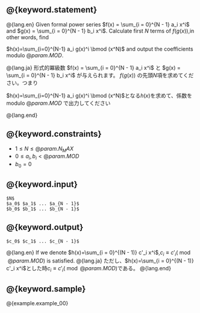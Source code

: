 ## @{keyword.statement}

@{lang.en}
Given formal power series $f(x) = \sum_{i = 0}^{N - 1} a_i x^i$ and $g(x) = \sum_{i = 0}^{N - 1} b_i x^i$.
Calculate first $N$ terms of $f(g(x))$,in other words, find

$h(x)=\sum_{i=0}^{N-1} a_i g(x)^i \bmod (x^N)$ and output the coefficients modulo $@{param.MOD}$.

@{lang.ja}
形式的冪級数 $f(x) = \sum_{i = 0}^{N - 1} a_i x^i$ と $g(x) = \sum_{i = 0}^{N - 1} b_i x^i$ が与えられます。
$f(g(x))$ の先頭$N$項を求めてください。つまり

$h(x)=\sum_{i=0}^{N-1} a_i g(x)^i \bmod (x^N)$となる$h(x)$を求めて、係数を modulo $@{param.MOD}$ で出力してください


@{lang.end}

## @{keyword.constraints}

- $1 \leq N \leq @{param.N_MAX}$
- $0 \leq a_i, b_i < @{param.MOD}$
- $b_0 = 0$
## @{keyword.input}

```
$N$
$a_0$ $a_1$ ... $a_{N - 1}$
$b_0$ $b_1$ ... $b_{N - 1}$
```

## @{keyword.output}

```
$c_0$ $c_1$ ... $c_{N - 1}$
```
@{lang.en}
If we denote $h(x)=\sum_{i = 0}^{(N - 1)} c'_i x^i$,$c_i \equiv c'_i(\bmod{@{param.MOD}})$ is satisfied.
@{lang.ja}
ただし、$h(x)=\sum_{i = 0}^{(N - 1)} c'_i x^i$とした時$c_i \equiv c'_i(\bmod @{param.MOD})$である。
@{lang.end}

## @{keyword.sample}

@{example.example_00}
